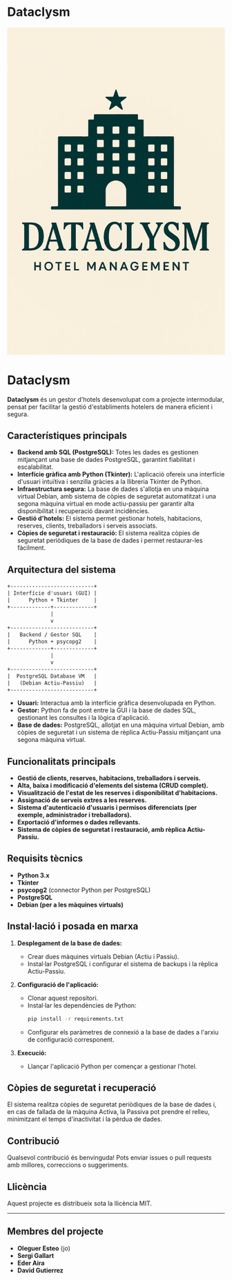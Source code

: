 # Dataclysm
![Dataclysm Logo](https://github.com/joysantalola/Dataclysm/raw/main/logo.png)

# Dataclysm

**Dataclysm** és un gestor d'hotels desenvolupat com a projecte intermodular, pensat per facilitar la gestió d'establiments hotelers de manera eficient i segura.

## Característiques principals

- **Backend amb SQL (PostgreSQL):** Totes les dades es gestionen mitjançant una base de dades PostgreSQL, garantint fiabilitat i escalabilitat.
- **Interfície gràfica amb Python (Tkinter):** L'aplicació ofereix una interfície d'usuari intuïtiva i senzilla gràcies a la llibreria Tkinter de Python.
- **Infraestructura segura:** La base de dades s'allotja en una màquina virtual Debian, amb sistema de còpies de seguretat automatitzat i una segona màquina virtual en mode actiu-passiu per garantir alta disponibilitat i recuperació davant incidències.
- **Gestió d'hotels:** El sistema permet gestionar hotels, habitacions, reserves, clients, treballadors i serveis associats.
- **Còpies de seguretat i restauració:** El sistema realitza còpies de seguretat periòdiques de la base de dades i permet restaurar-les fàcilment.

## Arquitectura del sistema

```
+---------------------------+
| Interfície d'usuari (GUI) |
|      Python + Tkinter     |
+-------------+-------------+
              |
              v
+---------------------------+
|   Backend / Gestor SQL    |
|      Python + psycopg2    |
+-------------+-------------+
              |
              v
+---------------------------+
|  PostgreSQL Database VM   |
|   (Debian Actiu-Passiu)   |
+---------------------------+
```

- **Usuari:** Interactua amb la interfície gràfica desenvolupada en Python.
- **Gestor:** Python fa de pont entre la GUI i la base de dades SQL, gestionant les consultes i la lògica d'aplicació.
- **Base de dades:** PostgreSQL, allotjat en una màquina virtual Debian, amb còpies de seguretat i un sistema de rèplica Actiu-Passiu mitjançant una segona màquina virtual.

## Funcionalitats principals

- **Gestió de clients, reserves, habitacions, treballadors i serveis.**
- **Alta, baixa i modificació d'elements del sistema (CRUD complet).**
- **Visualització de l'estat de les reserves i disponibilitat d'habitacions.**
- **Assignació de serveis extres a les reserves.**
- **Sistema d'autenticació d'usuaris i permisos diferenciats (per exemple, administrador i treballadors).**
- **Exportació d'informes o dades rellevants.**
- **Sistema de còpies de seguretat i restauració, amb rèplica Actiu-Passiu.**

## Requisits tècnics

- **Python 3.x**
- **Tkinter**
- **psycopg2** (connector Python per PostgreSQL)
- **PostgreSQL**
- **Debian (per a les màquines virtuals)**

## Instal·lació i posada en marxa

1. **Desplegament de la base de dades:**
    - Crear dues màquines virtuals Debian (Actiu i Passiu).
    - Instal·lar PostgreSQL i configurar el sistema de backups i la rèplica Actiu-Passiu.

2. **Configuració de l'aplicació:**
    - Clonar aquest repositori.
    - Instal·lar les dependències de Python:
      ```bash
      pip install -r requirements.txt
      ```
    - Configurar els paràmetres de connexió a la base de dades a l'arxiu de configuració corresponent.

3. **Execució:**
    - Llançar l'aplicació Python per començar a gestionar l'hotel.

## Còpies de seguretat i recuperació

El sistema realitza còpies de seguretat periòdiques de la base de dades i, en cas de fallada de la màquina Activa, la Passiva pot prendre el relleu, minimitzant el temps d'inactivitat i la pèrdua de dades.

## Contribució

Qualsevol contribució és benvinguda! Pots enviar issues o pull requests amb millores, correccions o suggeriments.

## Llicència

Aquest projecte es distribueix sota la llicència MIT.

---

## Membres del projecte

- **Oleguer Esteo** (jo)
- **Sergi Gallart**
- **Eder Aira**
- **David Gutierrez**
